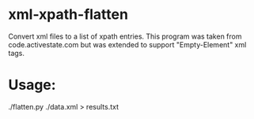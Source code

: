 # xml-xpath-flatten
Convert xml files to a list of xpath entries. This program was taken from code.activestate.com but was extended to support "Empty-Element" xml tags.

# Usage:
./flatten.py ./data.xml > results.txt
